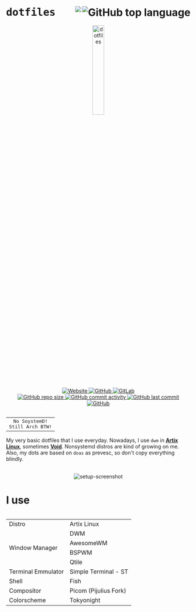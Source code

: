 # <samp><b>dotfiles</b></samp> <img alt="GitHub top language" src="https://img.shields.io/github/languages/top/saifshahriar/dotfiles?color=7aa2f7&logo=lua&logoColor=%237aa2f7&style=for-the-badge" align="right"><img src="https://img.shields.io/badge/Artix_Linux-1793D1?style=for-the-badge&color=1a1b26&logo=artix-linux&logoColor=7aa2f7" align="right" />

<div align="center">
  <img src="https://github.com/user-attachments/assets/b1b6a96f-f3da-4fc3-ad61-1aba8c117f2e" alt="dotfiles" style="width: 25%;">
</div>

<p align=center>
 <a href="https://github.com/saifshahriar/" alt="Website">
  <img alt="Website" src="https://img.shields.io/website?down_color=red&down_message=down&label=%F0%9F%8C%90%20website&up_color=blue&up_message=online&url=https%3A%2F%2Fsaifshahriar.github.io%2F">
 </a>
  <a href="https://github.com/saifshahriar/" alt="GitHub">
  <img alt="GitHub" src="https://img.shields.io/badge/GitHub-saifshahriar%20-yellowgreen?style=flat&logo=github">
 </a>
 <a href="https://gitlab.com/saifshahriar/" alt="GitLab">
  <img alt="GitLab" src="https://img.shields.io/badge/GitLab-saifshahriar%20-blue?style=flat&logo=gitlab">
 </a>
 
 <br>
 
 <a href="https://github.com/saifshahriar/dotfiles/" alt="Size">
  <img alt="GitHub repo size" src="https://img.shields.io/github/repo-size/saifshahriar/dotfiles">
 </a>
 <a href="https://github.com/saifshahriar/dotfiles/commits/master" alt="Commits">
  <img alt="GitHub commit activity" src="https://img.shields.io/github/commit-activity/m/saifshahriar/dotfiles">
 </a>
 <a href="https://github.com/saifshahriar/dotfiles/commits/master" alt="Last Commit">
 <img alt="GitHub last commit" src="https://img.shields.io/github/last-commit/saifshahriar/dotfiles">
 </a>
 <a href="https://github.com/saifshahriar/dotfiles/blob/master/LICENSE" alt="License:MIT">
  <img alt="GitHub" src="https://img.shields.io/github/license/saifshahriar/dotfiles?color=yellow">
 </a>
</p>

<table align="right">
	<tr>
		<td align="center">
			<samp>
				No SoystemD!
				<br/>
				Still Arch BTW!
			<samp>
		</td>
	</tr>
<table>

My very basic dotfiles that I use everyday. Nowadays, I use `dwm` in [**Artix Linux**](https://artixlinux.org/), sometimes [**Void**](https://voidlinux.org/). Nonsystemd distros are kind of growing on me. Also, my dots are based on `doas` as prevesc, so don't copy everything blindly.

<br />

                                                                                
<div align="center">
  <img src="https://github.com/user-attachments/assets/a78574b0-7dfa-4da4-8dc3-73783311fa86" alt="setup-screenshot">
</div>

# I use
<table>
	<tr>
		<td> Distro </td> <td> Artix Linux </td>
	<tr>
	<tr>
		<td rowspan=4> Window Manager </td> <td> DWM </td>
	</tr>
	<tr>
		<td>AwesomeWM</td>
	</tr>
	<tr>
		<td>BSPWM</td>
	</tr>
	<tr>
		<td>Qtile</td>
	</tr>
	<tr>
		<td> Terminal Emmulator </td> <td> Simple Terminal - ST </td>
	</tr>
	<tr>
		<td> Shell </td> <td> Fish </td>
	</tr>
	<tr>
		<td> Compositor </td> <td> Picom (Pijulius Fork) </td>
	</tr>
	<tr>
		<td> Colorscheme </td> <td> Tokyonight </td>
	</tr>
</table>
